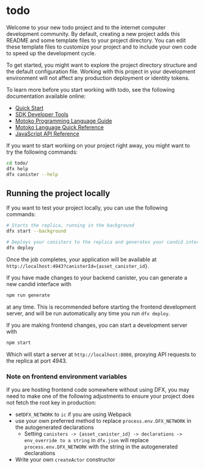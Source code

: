 # todo

Welcome to your new todo project and to the internet computer development community. By default, creating a new project adds this README and some template files to your project directory. You can edit these template files to customize your project and to include your own code to speed up the development cycle.

To get started, you might want to explore the project directory structure and the default configuration file. Working with this project in your development environment will not affect any production deployment or identity tokens.

To learn more before you start working with todo, see the following documentation available online:

- [Quick Start](https://internetcomputer.org/docs/current/developer-docs/quickstart/hello10mins)
- [SDK Developer Tools](https://internetcomputer.org/docs/current/developer-docs/build/install-upgrade-remove)
- [Motoko Programming Language Guide](https://internetcomputer.org/docs/current/developer-docs/build/cdks/motoko-dfinity/motoko/)
- [Motoko Language Quick Reference](https://internetcomputer.org/docs/current/references/motoko-ref/)
- [JavaScript API Reference](https://erxue-5aaaa-aaaab-qaagq-cai.raw.icp0.io)

If you want to start working on your project right away, you might want to try the following commands:

```bash
cd todo/
dfx help
dfx canister --help
```

## Running the project locally

If you want to test your project locally, you can use the following commands:

```bash
# Starts the replica, running in the background
dfx start --background

# Deploys your canisters to the replica and generates your candid interface
dfx deploy
```

Once the job completes, your application will be available at `http://localhost:4943?canisterId={asset_canister_id}`.

If you have made changes to your backend canister, you can generate a new candid interface with

```bash
npm run generate
```

at any time. This is recommended before starting the frontend development server, and will be run automatically any time you run `dfx deploy`.

If you are making frontend changes, you can start a development server with

```bash
npm start
```

Which will start a server at `http://localhost:8080`, proxying API requests to the replica at port 4943.

### Note on frontend environment variables

If you are hosting frontend code somewhere without using DFX, you may need to make one of the following adjustments to ensure your project does not fetch the root key in production:

- set`DFX_NETWORK` to `ic` if you are using Webpack
- use your own preferred method to replace `process.env.DFX_NETWORK` in the autogenerated declarations
  - Setting `canisters -> {asset_canister_id} -> declarations -> env_override to a string` in `dfx.json` will replace `process.env.DFX_NETWORK` with the string in the autogenerated declarations
- Write your own `createActor` constructor
